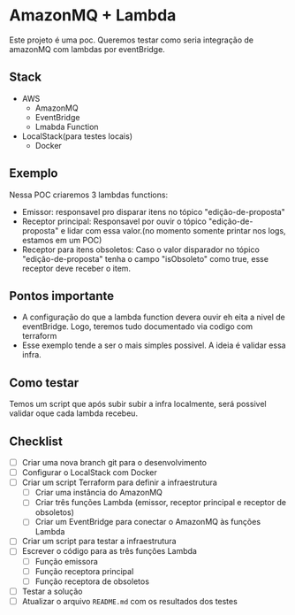 # AmazonMQ + Lambda
Este projeto é uma poc. Queremos testar como seria integração de amazonMQ com lambdas por eventBridge.

## Stack
- AWS
    - AmazonMQ
    - EventBridge
    - Lmabda Function
- LocalStack(para testes locais)
    - Docker

## Exemplo
Nessa POC criaremos 3 lambdas functions:
- Emissor: responsavel pro disparar itens no tópico "edição-de-proposta"
- Receptor principal: Responsavel por ouvir o tópico "edição-de-proposta" e lidar com essa valor.(no momento somente printar nos logs, estamos em um POC)
- Receptor para itens obsoletos: Caso o valor disparador no tópico "edição-de-proposta" tenha o campo "isObsoleto" como true, esse receptor deve receber o item.

## Pontos importante
- A configuração do que a lambda function devera ouvir eh eita a nivel de eventBridge. Logo, teremos tudo documentado via codigo com terraform
- Esse exemplo tende a ser o mais simples possivel. A ideia é validar essa infra.

## Como testar
Temos um script que após subir subir a infra localmente, será possivel validar oque cada lambda recebeu.

## Checklist

*   [ ] Criar uma nova branch git para o desenvolvimento
*   [ ] Configurar o LocalStack com Docker
*   [ ] Criar um script Terraform para definir a infraestrutura
    *   [ ] Criar uma instância do AmazonMQ
    *   [ ] Criar três funções Lambda (emissor, receptor principal e receptor de obsoletos)
    *   [ ] Criar um EventBridge para conectar o AmazonMQ às funções Lambda
*   [ ] Criar um script para testar a infraestrutura
*   [ ] Escrever o código para as três funções Lambda
    *   [ ] Função emissora
    *   [ ] Função receptora principal
    *   [ ] Função receptora de obsoletos
*   [ ] Testar a solução
*   [ ] Atualizar o arquivo `README.md` com os resultados dos testes
